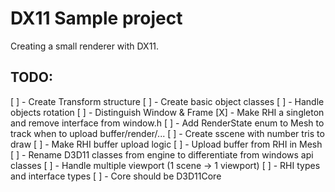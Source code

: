 # DX11 Sample project

Creating a small renderer with DX11.

## TODO:

[ ] - Create Transform structure
[ ] - Create basic object classes
[ ] - Handle objects rotation
[ ] - Distinguish Window & Frame
[X] - Make RHI a singleton and remove interface from window.h
[ ] - Add RenderState enum to Mesh to track when to upload buffer/render/...
[ ] - Create sscene with number tris to draw
[ ] - Make RHI buffer upload logic
[ ] - Upload buffer from RHI in Mesh
[ ] - Rename D3D11 classes from engine to differentiate from windows api classes
[ ] - Handle multiple viewport (1 scene -> 1 viewport)
[ ] - RHI types and interface types
[ ] - Core should be D3D11Core